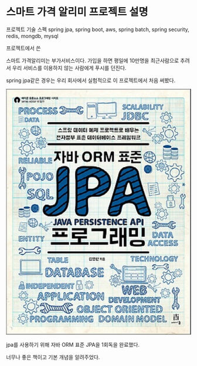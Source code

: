  # 스마트 가격 알리미 프로젝트 설명
 
 프로젝트 기술 스펙
 spring jpa, spring boot, aws, spring batch, spring security, redis, mongdb, mysql

 
 프로젝트에서 쓴 
 
 
 스마트 가격알리미는 부가서비스이다.
 가입을 하면 평일에 10만명을 최근사람으로 추려서 우리 서비스를 이용하지 않는 사람에게 푸시를 던진다.
 
 spring jpa같은 경우는 우리 회사에서 실험적으로 이 프로젝트에서 처음 써봤다.
 
 
<p align="center">
  <img src="/images/smart_price_notice/java_orm_standard_jpa.jpg" alt="book" width="650"/>
</p>  

jpa를 사용하기 위해 자바 ORM 표준 JPA을 1회독을 완료했다.

너무나 좋은 책이고 기본 개념을 알려주었다.
